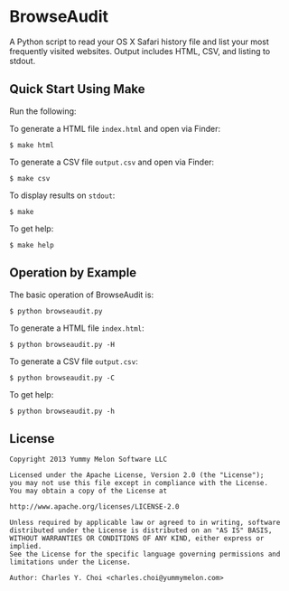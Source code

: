 # BrowseAudit

A Python script to read your OS X Safari history file and list your most frequently visited websites. Output includes HTML, CSV, and listing to stdout.

## Quick Start Using Make

Run the following:

To generate a HTML file `index.html` and open via Finder:

    $ make html

To generate a CSV file `output.csv` and open via Finder:

    $ make csv
    
To display results on `stdout`:

    $ make 
    
To get help:

    $ make help


## Operation by Example

The basic operation of BrowseAudit is:

    $ python browseaudit.py 
    
To generate a HTML file `index.html`:

    $ python browseaudit.py -H
    
To generate a CSV file `output.csv`:

    $ python browseaudit.py -C

To get help: 

    $ python browseaudit.py -h
    

## License

    Copyright 2013 Yummy Melon Software LLC

    Licensed under the Apache License, Version 2.0 (the "License");
    you may not use this file except in compliance with the License.
    You may obtain a copy of the License at

    http://www.apache.org/licenses/LICENSE-2.0

    Unless required by applicable law or agreed to in writing, software
    distributed under the License is distributed on an "AS IS" BASIS,
    WITHOUT WARRANTIES OR CONDITIONS OF ANY KIND, either express or implied.
    See the License for the specific language governing permissions and
    limitations under the License.

    Author: Charles Y. Choi <charles.choi@yummymelon.com>








